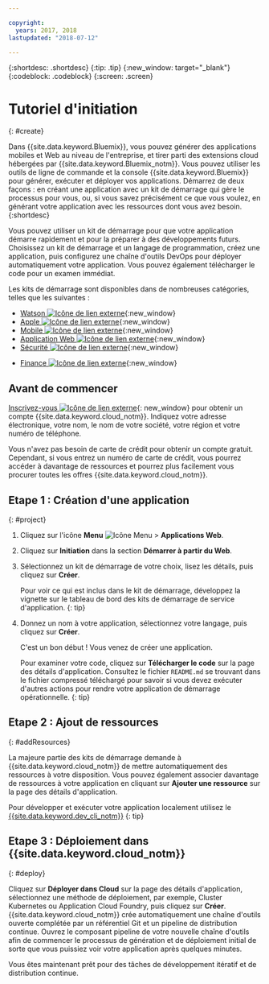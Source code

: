```yaml
---

copyright:
  years: 2017, 2018
lastupdated: "2018-07-12"

---
```


{:shortdesc: .shortdesc}
{:tip: .tip}
{:new_window: target="_blank"}
{:codeblock: .codeblock}
{:screen: .screen}

# Tutoriel d'initiation
{: #create}

Dans {{site.data.keyword.Bluemix}}, vous pouvez générer des applications mobiles et Web au niveau de l'entreprise, et tirer parti des extensions cloud hébergées par {{site.data.keyword.Bluemix_notm}}. Vous pouvez utiliser les outils de ligne de commande et la console {{site.data.keyword.Bluemix}} pour générer, exécuter et déployer vos applications. Démarrez de deux façons : en créant une application avec un kit de démarrage qui gère le processus pour vous, ou, si vous savez précisément ce que vous voulez, en générant votre application avec les ressources dont vous avez besoin.
{:shortdesc}

Vous pouvez utiliser un kit de démarrage pour que votre application démarre rapidement et pour la préparer à des développements futurs. Choisissez un kit de démarrage et un langage de programmation, créez une application, puis configurez une chaîne d'outils DevOps pour déployer automatiquement votre application. Vous pouvez également télécharger le code pour un examen immédiat.

Les kits de démarrage sont disponibles dans de nombreuses catégories, telles que les suivantes :

* [Watson ![Icône de lien externe](../icons/launch-glyph.svg "Icône de lien externe")](https://console.bluemix.net/developer/watson/dashboard){:new_window}
* [Apple ![Icône de lien externe](../icons/launch-glyph.svg "Icône de lien externe")](https://console.bluemix.net/developer/appledevelopment/dashboard){:new_window}
* [Mobile ![Icône de lien externe](../icons/launch-glyph.svg "Icône de lien externe")](https://console.bluemix.net/developer/mobile/dashboard){:new_window}
* [Application Web ![Icône de lien externe](../icons/launch-glyph.svg "Icône de lien externe")](https://console.bluemix.net/developer/appservice/dashboard){:new_window}
* [Sécurité ![Icône de lien externe](../icons/launch-glyph.svg "Icône de lien externe")](https://console.bluemix.net/developer/security/dashboard){:new_window}
<!--* [Watson Data Platform developer console](https://console.bluemix.net/developer/dataplatform)-->
* [Finance ![Icône de lien externe](../icons/launch-glyph.svg "Icône de lien externe")](https://console.bluemix.net/developer/finance/dashboard){:new_window}

## Avant de commencer

[Inscrivez-vous ![Icône de lien externe](../icons/launch-glyph.svg "Icône de lien externe")](https://console.bluemix.net){: new_window} pour obtenir un compte {{site.data.keyword.cloud_notm}}. Indiquez votre adresse électronique, votre nom, le nom de votre société, votre région et votre numéro de téléphone.

Vous n'avez pas besoin de carte de crédit pour obtenir un compte gratuit. Cependant, si vous entrez un numéro de carte de crédit, vous pourrez accéder à davantage de ressources et pourrez plus facilement vous procurer toutes les offres {{site.data.keyword.cloud_notm}}.

## Etape 1 : Création d'une application
{: #project}

1. Cliquez sur l'icône **Menu** ![Icône Menu](../icons/icon_hamburger.svg) > **Applications Web**.

2. Cliquez sur **Initiation** dans la section **Démarrer à partir du Web**.

3. Sélectionnez un kit de démarrage de votre choix, lisez les détails, puis cliquez sur **Créer**.

   Pour voir ce qui est inclus dans le kit de démarrage, développez la vignette sur le tableau de bord des kits de démarrage de service d'application.
   {: tip}

4. Donnez un nom à votre application, sélectionnez votre langage, puis cliquez sur **Créer**.

   C'est un bon début ! Vous venez de créer une application.

   Pour examiner votre code, cliquez sur **Télécharger le code** sur la page des détails d'application. Consultez le fichier `README.md` se trouvant dans le fichier compressé téléchargé pour savoir si vous devez exécuter d'autres actions pour rendre votre application de démarrage opérationnelle.
   {: tip}

## Etape 2 : Ajout de ressources
{: #addResources}

La majeure partie des kits de démarrage demande à {{site.data.keyword.cloud_notm}} de mettre automatiquement des ressources à votre disposition. Vous pouvez également associer davantage de ressources à votre application en cliquant sur **Ajouter une ressource** sur la page des détails d'application.

Pour développer et exécuter votre application localement utilisez le [{{site.data.keyword.dev_cli_notm}}](../cli/idt/index.html)
{: tip}

## Etape 3 : Déploiement dans {{site.data.keyword.cloud_notm}}
{: #deploy}

Cliquez sur **Déployer dans Cloud** sur la page des détails d'application, sélectionnez une méthode de déploiement, par exemple, Cluster Kubernetes ou Application Cloud Foundry, puis cliquez sur **Créer**. {{site.data.keyword.cloud_notm}} crée automatiquement une chaîne d'outils ouverte complétée par un référentiel Git et un pipeline de distribution continue. Ouvrez le composant pipeline de votre nouvelle chaîne d'outils afin de commencer le processus de génération et de déploiement initial de sorte que vous puissiez voir votre application après quelques minutes.

Vous êtes maintenant prêt pour des tâches de développement itératif et de distribution continue.
